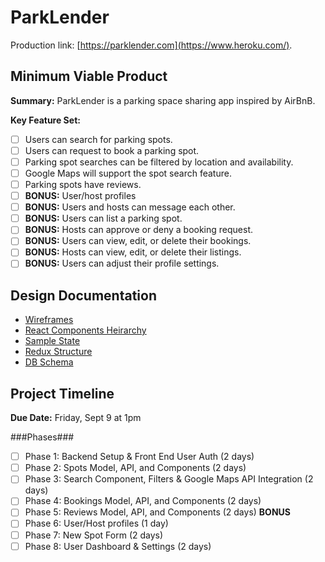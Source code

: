 # ParkLender

Production link: [https://parklender.com](https://www.heroku.com/).

## Minimum Viable Product

**Summary:** ParkLender is a parking space sharing app inspired by AirBnB.

**Key Feature Set:**
- [ ] Users can search for parking spots.
- [ ] Users can request to book a parking spot.
- [ ] Parking spot searches can be filtered by location and availability.
- [ ] Google Maps will support the spot search feature.
- [ ] Parking spots have reviews.
- [ ] **BONUS:** User/host profiles
- [ ] **BONUS:** Users and hosts can message each other.
- [ ] **BONUS:** Users can list a parking spot.
- [ ] **BONUS:** Hosts can approve or deny a booking request.
- [ ] **BONUS:** Users can view, edit, or delete their bookings.
- [ ] **BONUS:** Hosts can view, edit, or delete their listings.
- [ ] **BONUS:** Users can adjust their profile settings.

## Design Documentation

* [Wireframes](/wireframes])
* [React Components Heirarchy](/component-heirarchy.md)
* [Sample State](/sample-state.md)
* [Redux Structure](/redux-structure.md)
* [DB Schema](/schema.md)

## Project Timeline

**Due Date:** Friday, Sept 9 at 1pm

###Phases###
- [ ] Phase 1: Backend Setup & Front End User Auth (2 days)
- [ ] Phase 2: Spots Model, API, and Components (2 days)
- [ ] Phase 3: Search Component, Filters & Google Maps API Integration (2 days)
- [ ] Phase 4: Bookings Model, API, and Components (2 days)
- [ ] Phase 5: Reviews Model, API, and Components (2 days)
**BONUS**
- [ ] Phase 6: User/Host profiles (1 day)
- [ ] Phase 7: New Spot Form (2 days)
- [ ] Phase 8: User Dashboard & Settings (2 days)
